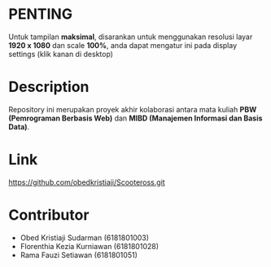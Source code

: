 # __PENTING__
Untuk tampilan __maksimal__, disarankan untuk menggunakan resolusi layar __1920 x 1080__ dan scale __100%__, anda dapat mengatur ini pada display settings (klik kanan di desktop)

# Description
Repository ini merupakan proyek akhir kolaborasi antara mata kuliah __PBW (Pemrograman Berbasis Web)__ dan __MIBD (Manajemen Informasi dan Basis Data)__.

# Link
https://github.com/obedkristiaji/Scooteross.git

# Contributor
- Obed Kristiaji Sudarman (6181801003)
- Florenthia Kezia Kurniawan (6181801028)
- Rama Fauzi Setiawan (6181801051)
